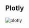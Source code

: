 ## Plotly

![plotly](https://user-images.githubusercontent.com/23619819/31581446-80b6aec2-b13a-11e7-8c09-1a9c0e8ada70.PNG)

